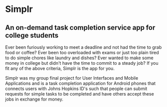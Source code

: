# Simplr
## An on-demand task completion service app for college students

Ever been furiously working to meet a deadline and not had the time to grab food or coffee? Ever been too overloaded with exams or just too plain tired to do simple chores like laundry and dishes? Ever wanted to make some money in college but didn't have the time to commit to a steady job? If you fit any of the above criteria, Simplr is the app for you.

Simplr was my group final project for User Interfaces and Mobile Applications and is a task completion application for Android phones that connects users with Johns Hopkins ID's such that people can submit requests for simple tasks to be completed and have others accept these jobs in exchange for money.
